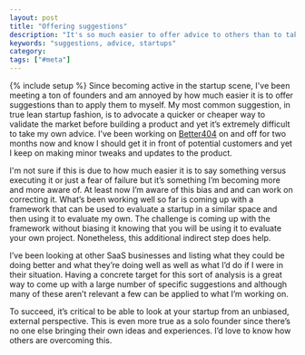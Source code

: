 ```yaml
---
layout: post
title: "Offering suggestions"
description: "It's so much easier to offer advice to others than to take it yourself. This is just a post of how I'm trying to overcome it."
keywords: "suggestions, advice, startups"
category:
tags: ["#meta"]
---
```

{% include setup %}
Since becoming active in the startup scene, I've been meeting a ton of founders and am annoyed by how much easier it is to offer suggestions than to apply them to myself. My most common suggestion, in true lean startup fashion, is to advocate a quicker or cheaper way to validate the market before building a product and yet it’s extremely difficult to take my own advice. I’ve been working on <a href="http://better404.com" target="_blank">Better404</a> on and off for two months now and know I should get it in front of potential customers and yet I keep on making minor tweaks and updates to the product.

I'm not sure if this is due to how much easier it is to say something versus executing it or just a fear of failure but it’s something I’m becoming more and more aware of. At least now I’m aware of this bias and and can work on correcting it. What’s been working well so far is coming up with a framework that can be used to evaluate a startup in a similar space and then using it to evaluate my own. The challenge is coming up with the framework without biasing it knowing that you will be using it to evaluate your own project. Nonetheless, this additional indirect step does help.

I’ve been looking at other SaaS businesses and listing what they could be doing better and what they’re doing well as well as what I’d do if I were in their situation. Having a concrete target for this sort of analysis is a great way to come up with a large number of specific suggestions and although many of these aren’t relevant a few can be applied to what I’m working on.

To succeed, it’s critical to be able to look at your startup from an unbiased, external perspective. This is even more true as a solo founder since there’s no one else bringing their own ideas and experiences. I’d love to know how others are overcoming this.